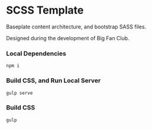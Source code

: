 # SCSS Template

Baseplate content architecture, and bootstrap SASS files. 

Designed during the development of Big Fan Club.

### Local Dependencies

`npm i`

### Build CSS, and Run Local Server

`gulp serve`

### Build CSS

`gulp`
